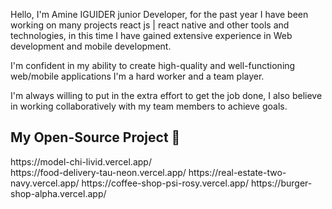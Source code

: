 Hello, I'm Amine IGUIDER junior Developer, for the past year I have been working on many projects react js | react native and other tools and technologies, in this time I have gained extensive experience in Web development and mobile development.

I'm confident in my ability to create high-quality and well-functioning web/mobile applications I'm a hard worker and a team player.

I'm always willing to put in the extra effort to get the job done, I also believe in working collaboratively with my team members to achieve goals.


## 

## My Open-Source Project 🤖
  <div>https://model-chi-livid.vercel.app/ </div>
  https://food-delivery-tau-neon.vercel.app/
  https://real-estate-two-navy.vercel.app/
  https://coffee-shop-psi-rosy.vercel.app/
  https://burger-shop-alpha.vercel.app/
<!--
**IGUIDER-AMINE/IGUIDER-AMINE** is a ✨ _special_ ✨ repository because its `README.md` (this file) appears on your GitHub profile.

Here are some ideas to get you started:

- 🔭 I’m currently working on ...
- 🌱 I’m currently learning ...
- 👯 I’m looking to collaborate on ...
- 🤔 I’m looking for help with ...
- 💬 Ask me about ...
- 📫 How to reach me: ...
- 😄 Pronouns: ...
- ⚡ Fun fact: ...
-->

